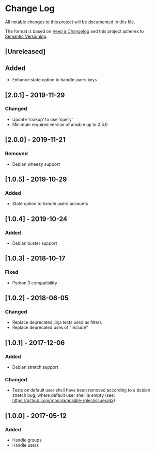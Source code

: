 # Change Log
All notable changes to this project will be documented in this file.

The format is based on [Keep a Changelog](http://keepachangelog.com/)
and this project adheres to [Semantic Versioning](http://semver.org/).

## [Unreleased]
## Added
- Enhance state option to handle users keys

## [2.0.1] - 2019-11-29
### Changed
- Update 'lookup' to use 'query'
- Minimum required version of ansible up to 2.5.0

## [2.0.0] - 2019-11-21
### Removed
- Debian wheezy support

## [1.0.5] - 2019-10-29
### Added
- State option to handle users accounts

## [1.0.4] - 2019-10-24
### Added
- Debian buster support

## [1.0.3] - 2018-10-17
### Fixed
- Python 3 compatibility

## [1.0.2] - 2018-06-05
### Changed
- Replace deprecated jinja tests used as filters
- Replace deprecated uses of "include"

## [1.0.1] - 2017-12-06
### Added
- Debian stretch support

### Changed
- Tests on default user shell have been removed according to a debian stretch bug,
  where default user shell is empty (see: https://github.com/manala/ansible-roles/issues/63)

## [1.0.0] - 2017-05-12
### Added
- Handle groups
- Handle users
